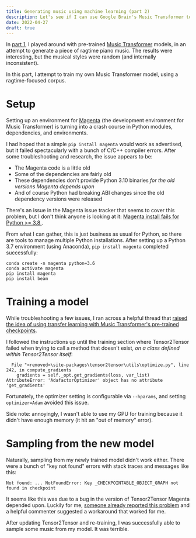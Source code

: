 ```yaml
---
title: Generating music using machine learning (part 2)
description: Let's see if I can use Google Brain's Music Transformer to generate ragtime music
date: 2022-04-27
draft: true
---
```

In [part 1](generating-music.md), I played around with pre-trained [Music Transformer](https://magenta.tensorflow.org/music-transformer) models, in an attempt to generate a piece of ragtime piano music. The results were interesting, but the musical styles were random (and internally inconsistent).

In this part, I attempt to train my own Music Transformer model, using a ragtime-focused corpus.

# Setup
Setting up an environment for [Magenta](https://magenta.tensorflow.org/) (the development environment for Music Transformer) is turning into a crash course in Python modules, dependencies, and environments.

I had hoped that a simple `pip install magenta` would work as advertised, but it failed spectacularly with a bunch of C/C++ compiler errors. After some troubleshooting and research, the issue appears to be:

* The Magenta code is a little old
* Some of the dependencies are fairly old
* These dependencies don't provide Python 3.10 binaries *for the old versions Magenta depends upon*
* And of course Python had breaking ABI changes since the old dependency versions were released

There's an issue in the Magenta issue tracker that seems to cover this problem, but I don't think anyone is looking at it: [Magenta install fails for Python >= 3.8 ](https://github.com/magenta/magenta/issues/1962).

From what I can gather, this is just business as usual for Python, so there are tools to manage multiple Python installations. After setting up a Python 3.7 environment (using Anaconda), `pip install magenta` completed successfully:

```
conda create -n magenta python=3.6
conda activate magenta
pip install magenta
pip install beam
```

# Training a model
While troubleshooting a few issues, I ran across a helpful thread that [raised the idea of using transfer learning with Music Transformer's pre-trained checkpoints](https://groups.google.com/a/tensorflow.org/g/magenta-discuss/c/tRrth7wXF6U).

I followed the instructions up until the training section where Tensor2Tensor failed when trying to call a method that doesn't exist, *on a class defined within Tensor2Tensor itself*:

```
  File "<removed>\site-packages\tensor2tensor\utils\optimize.py", line 242, in compute_gradients
    gradients = self._opt.get_gradients(loss, var_list)
AttributeError: 'AdafactorOptimizer' object has no attribute 'get_gradients'
```

Fortunately, the optimizer setting is configurable via `--hparams`, and setting `optimizer=Adam` avoided this issue.

Side note: annoyingly, I wasn't able to use my GPU for training because it didn't have enough memory (it hit an "out of memory" error).

# Sampling from the new model
Naturally, sampling from my newly trained model didn't work either. There were a bunch of "key not found" errors with stack traces and messages like this:

```
Not found: ... NotFoundError: Key _CHECKPOINTABLE_OBJECT_GRAPH not found in checkpoint
```

It seems like this was due to a bug in the version of Tensor2Tensor Magenta depended upon. Luckily for me, [someone already reported this problem](https://github.com/magenta/magenta/issues/1862) and a helpful commenter suggested a workaround that worked for me.

After updating Tensor2Tensor and re-training, I was successfully able to sample some music from my model. It was terrible.
